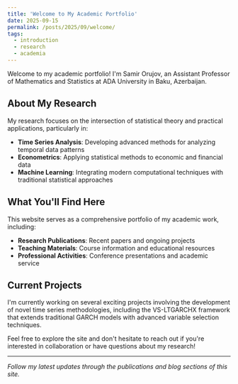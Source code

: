 ```yaml
---
title: 'Welcome to My Academic Portfolio'
date: 2025-09-15
permalink: /posts/2025/09/welcome/
tags:
  - introduction
  - research
  - academia
---
```


Welcome to my academic portfolio! I'm Samir Orujov, an Assistant Professor of Mathematics and Statistics at ADA University in Baku, Azerbaijan.

## About My Research

My research focuses on the intersection of statistical theory and practical applications, particularly in:

- **Time Series Analysis**: Developing advanced methods for analyzing temporal data patterns
- **Econometrics**: Applying statistical methods to economic and financial data
- **Machine Learning**: Integrating modern computational techniques with traditional statistical approaches

## What You'll Find Here

This website serves as a comprehensive portfolio of my academic work, including:

- **Research Publications**: Recent papers and ongoing projects
- **Teaching Materials**: Course information and educational resources  
- **Professional Activities**: Conference presentations and academic service

## Current Projects

I'm currently working on several exciting projects involving the development of novel time series methodologies, including the VS-LTGARCHX framework that extends traditional GARCH models with advanced variable selection techniques.

Feel free to explore the site and don't hesitate to reach out if you're interested in collaboration or have questions about my research!

---
*Follow my latest updates through the publications and blog sections of this site.*